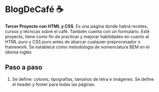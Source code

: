 # BlogDeCafé :coffee:

**Tercer Proyecto con HTML y CSS**. Es una página donde habrá recetes, cursos y técnicas sobre el café. También cuenta con un formulario. Esté proyecto, tiene como fin de practicar y mejorar habilidades en cuanto al HTML puro y CSS puro antes de abarcar cualquier preprocesador o framework. Se establece como metodología de nomenclatura BEM en el idioma inglés

## Paso a paso
1. Se define: colores, tipografías, tamaños de letra e imágenes. Se define el header y footer para todas las páginas.
